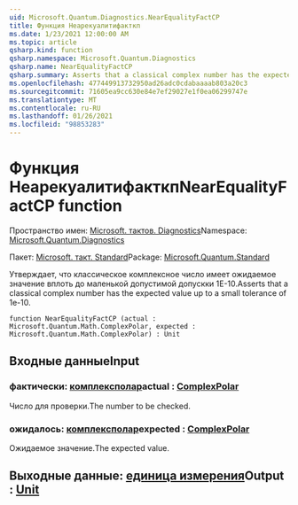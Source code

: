 ```yaml
---
uid: Microsoft.Quantum.Diagnostics.NearEqualityFactCP
title: Функция Неарекуалитифакткп
ms.date: 1/23/2021 12:00:00 AM
ms.topic: article
qsharp.kind: function
qsharp.namespace: Microsoft.Quantum.Diagnostics
qsharp.name: NearEqualityFactCP
qsharp.summary: Asserts that a classical complex number has the expected value up to a small tolerance of 1e-10.
ms.openlocfilehash: 477449913732950ad26adc0cdabaaaab803a20c3
ms.sourcegitcommit: 71605ea9cc630e84e7ef29027e1f0ea06299747e
ms.translationtype: MT
ms.contentlocale: ru-RU
ms.lasthandoff: 01/26/2021
ms.locfileid: "98853283"
---
```

# <a name="nearequalityfactcp-function"></a><span data-ttu-id="0e8df-102">Функция Неарекуалитифакткп</span><span class="sxs-lookup"><span data-stu-id="0e8df-102">NearEqualityFactCP function</span></span>

<span data-ttu-id="0e8df-103">Пространство имен: [Microsoft. тактов. Diagnostics](xref:Microsoft.Quantum.Diagnostics)</span><span class="sxs-lookup"><span data-stu-id="0e8df-103">Namespace: [Microsoft.Quantum.Diagnostics](xref:Microsoft.Quantum.Diagnostics)</span></span>

<span data-ttu-id="0e8df-104">Пакет: [Microsoft. такт. Standard](https://nuget.org/packages/Microsoft.Quantum.Standard)</span><span class="sxs-lookup"><span data-stu-id="0e8df-104">Package: [Microsoft.Quantum.Standard](https://nuget.org/packages/Microsoft.Quantum.Standard)</span></span>


<span data-ttu-id="0e8df-105">Утверждает, что классическое комплексное число имеет ожидаемое значение вплоть до маленькой допустимой допускки 1E-10.</span><span class="sxs-lookup"><span data-stu-id="0e8df-105">Asserts that a classical complex number has the expected value up to a small tolerance of 1e-10.</span></span>

```qsharp
function NearEqualityFactCP (actual : Microsoft.Quantum.Math.ComplexPolar, expected : Microsoft.Quantum.Math.ComplexPolar) : Unit
```


## <a name="input"></a><span data-ttu-id="0e8df-106">Входные данные</span><span class="sxs-lookup"><span data-stu-id="0e8df-106">Input</span></span>

### <a name="actual--complexpolar"></a><span data-ttu-id="0e8df-107">фактически: [комплексполар](xref:Microsoft.Quantum.Math.ComplexPolar)</span><span class="sxs-lookup"><span data-stu-id="0e8df-107">actual : [ComplexPolar](xref:Microsoft.Quantum.Math.ComplexPolar)</span></span>

<span data-ttu-id="0e8df-108">Число для проверки.</span><span class="sxs-lookup"><span data-stu-id="0e8df-108">The number to be checked.</span></span>


### <a name="expected--complexpolar"></a><span data-ttu-id="0e8df-109">ожидалось: [комплексполар](xref:Microsoft.Quantum.Math.ComplexPolar)</span><span class="sxs-lookup"><span data-stu-id="0e8df-109">expected : [ComplexPolar](xref:Microsoft.Quantum.Math.ComplexPolar)</span></span>

<span data-ttu-id="0e8df-110">Ожидаемое значение.</span><span class="sxs-lookup"><span data-stu-id="0e8df-110">The expected value.</span></span>



## <a name="output--unit"></a><span data-ttu-id="0e8df-111">Выходные данные: [единица измерения](xref:microsoft.quantum.lang-ref.unit)</span><span class="sxs-lookup"><span data-stu-id="0e8df-111">Output : [Unit](xref:microsoft.quantum.lang-ref.unit)</span></span>

